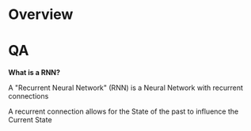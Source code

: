 
# Overview 

# QA 

**What is a RNN?**

A "Recurrent Neural Network" (RNN) is a Neural Network with recurrent connections 

A recurrent connection allows for the State of the past to influence the Current State 
